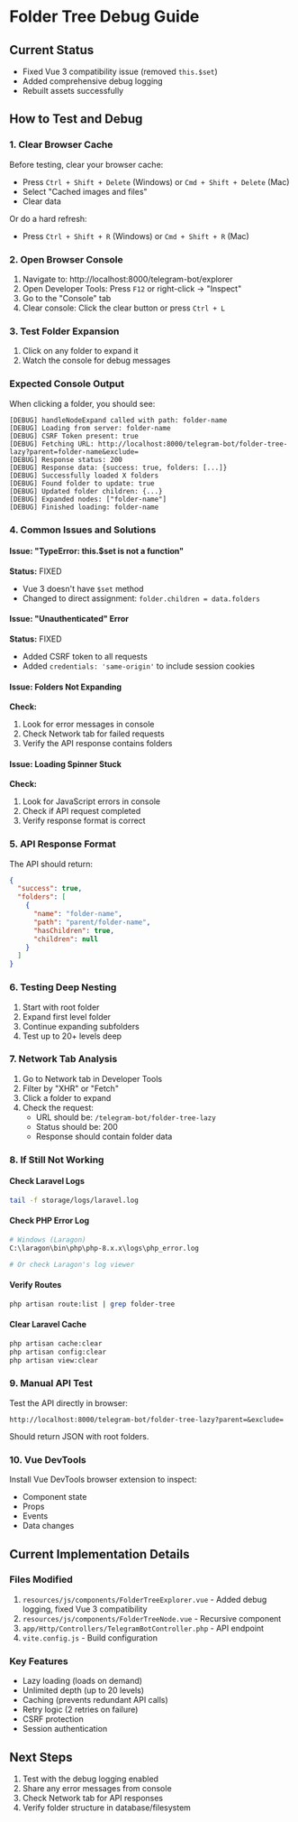 # Folder Tree Debug Guide

## Current Status
- Fixed Vue 3 compatibility issue (removed `this.$set`)
- Added comprehensive debug logging
- Rebuilt assets successfully

## How to Test and Debug

### 1. Clear Browser Cache
Before testing, clear your browser cache:
- Press `Ctrl + Shift + Delete` (Windows) or `Cmd + Shift + Delete` (Mac)
- Select "Cached images and files"
- Clear data

Or do a hard refresh:
- Press `Ctrl + Shift + R` (Windows) or `Cmd + Shift + R` (Mac)

### 2. Open Browser Console
1. Navigate to: http://localhost:8000/telegram-bot/explorer
2. Open Developer Tools: Press `F12` or right-click → "Inspect"
3. Go to the "Console" tab
4. Clear console: Click the clear button or press `Ctrl + L`

### 3. Test Folder Expansion
1. Click on any folder to expand it
2. Watch the console for debug messages

### Expected Console Output
When clicking a folder, you should see:
```
[DEBUG] handleNodeExpand called with path: folder-name
[DEBUG] Loading from server: folder-name
[DEBUG] CSRF Token present: true
[DEBUG] Fetching URL: http://localhost:8000/telegram-bot/folder-tree-lazy?parent=folder-name&exclude=
[DEBUG] Response status: 200
[DEBUG] Response data: {success: true, folders: [...]}
[DEBUG] Successfully loaded X folders
[DEBUG] Found folder to update: true
[DEBUG] Updated folder children: {...}
[DEBUG] Expanded nodes: ["folder-name"]
[DEBUG] Finished loading: folder-name
```

### 4. Common Issues and Solutions

#### Issue: "TypeError: this.$set is not a function"
**Status:** FIXED
- Vue 3 doesn't have `$set` method
- Changed to direct assignment: `folder.children = data.folders`

#### Issue: "Unauthenticated" Error
**Status:** FIXED
- Added CSRF token to all requests
- Added `credentials: 'same-origin'` to include session cookies

#### Issue: Folders Not Expanding
**Check:**
1. Look for error messages in console
2. Check Network tab for failed requests
3. Verify the API response contains folders

#### Issue: Loading Spinner Stuck
**Check:**
1. Look for JavaScript errors in console
2. Check if API request completed
3. Verify response format is correct

### 5. API Response Format
The API should return:
```json
{
  "success": true,
  "folders": [
    {
      "name": "folder-name",
      "path": "parent/folder-name",
      "hasChildren": true,
      "children": null
    }
  ]
}
```

### 6. Testing Deep Nesting
1. Start with root folder
2. Expand first level folder
3. Continue expanding subfolders
4. Test up to 20+ levels deep

### 7. Network Tab Analysis
1. Go to Network tab in Developer Tools
2. Filter by "XHR" or "Fetch"
3. Click a folder to expand
4. Check the request:
   - URL should be: `/telegram-bot/folder-tree-lazy`
   - Status should be: 200
   - Response should contain folder data

### 8. If Still Not Working

#### Check Laravel Logs
```bash
tail -f storage/logs/laravel.log
```

#### Check PHP Error Log
```bash
# Windows (Laragon)
C:\laragon\bin\php\php-8.x.x\logs\php_error.log

# Or check Laragon's log viewer
```

#### Verify Routes
```bash
php artisan route:list | grep folder-tree
```

#### Clear Laravel Cache
```bash
php artisan cache:clear
php artisan config:clear
php artisan view:clear
```

### 9. Manual API Test
Test the API directly in browser:
```
http://localhost:8000/telegram-bot/folder-tree-lazy?parent=&exclude=
```

Should return JSON with root folders.

### 10. Vue DevTools
Install Vue DevTools browser extension to inspect:
- Component state
- Props
- Events
- Data changes

## Current Implementation Details

### Files Modified
1. `resources/js/components/FolderTreeExplorer.vue` - Added debug logging, fixed Vue 3 compatibility
2. `resources/js/components/FolderTreeNode.vue` - Recursive component
3. `app/Http/Controllers/TelegramBotController.php` - API endpoint
4. `vite.config.js` - Build configuration

### Key Features
- Lazy loading (loads on demand)
- Unlimited depth (up to 20 levels)
- Caching (prevents redundant API calls)
- Retry logic (2 retries on failure)
- CSRF protection
- Session authentication

## Next Steps
1. Test with the debug logging enabled
2. Share any error messages from console
3. Check Network tab for API responses
4. Verify folder structure in database/filesystem